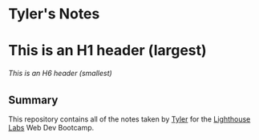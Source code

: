# Tyler's Notes

# This is an H1 header (largest)

###### This is an H6 header (smallest)

## Summary

This repository contains all of the notes taken by [Tyler](https://github.com/TylerBratt) for the [Lighthouse Labs](https://www.lighthouselabs.ca/) Web Dev Bootcamp.
